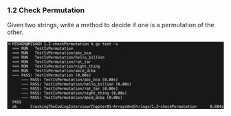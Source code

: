 ### 1.2 Check Permutation
Given two strings, write a method to decide if one is a permutation of the other.


![Test Result](_testResult.png)